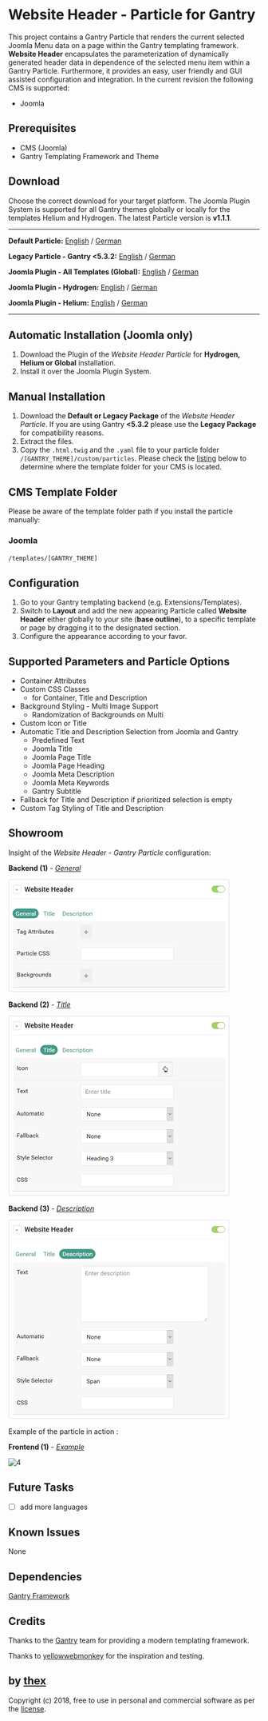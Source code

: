 # Website Header - Particle for Gantry
This project contains a Gantry Particle that renders the current selected Joomla Menu data on a page within the Gantry templating framework. **Website Header** encapsulates the parameterization of dynamically generated header data in dependence of the selected menu item within a Gantry Particle. Furthermore, it provides an easy, user friendly and GUI assisted configuration and integration. In the current revision the following CMS is supported:
* Joomla

## Prerequisites
* CMS (Joomla)
* Gantry Templating Framework and Theme

## Download
Choose the correct download for your target platform. The Joomla Plugin System is supported for all Gantry themes globally or locally for the templates Helium and Hydrogen. The latest Particle version is **v1.1.1**.

___
**Default Particle:**
[English](https://github.com/thexmanxyz/Website-Header-Gantry/releases/download/v1.1.1/wsh.particle.only.EN.v1.1.1.zip) / [German](https://github.com/thexmanxyz/Website-Header-Gantry/releases/download/v1.1.1/wsh.particle.only.DE.v1.1.1.zip)

**Legacy Particle - Gantry <5.3.2:**
[English](https://github.com/thexmanxyz/Website-Header-Gantry/releases/download/v1.1.1/wsh.particle.only.legacy.EN.v1.1.1.zip) / [German](https://github.com/thexmanxyz/Website-Header-Gantry/releases/download/v1.1.1/wsh.particle.only.legacy.DE.v1.1.1.zip)

**Joomla Plugin - All Templates (Global):**
[English](https://github.com/thexmanxyz/Website-Header-Gantry/releases/download/v1.1.1/wsh.j3.global.EN.v1.1.1.zip) / [German](https://github.com/thexmanxyz/Website-Header-Gantry/releases/download/v1.1.1/wsh.j3.global.DE.v1.1.1.zip)

**Joomla Plugin - Hydrogen:**
[English](https://github.com/thexmanxyz/Website-Header-Gantry/releases/download/v1.1.1/wsh.j3.hydrogen.EN.v1.1.1.zip) / [German](https://github.com/thexmanxyz/Website-Header-Gantry/releases/download/v1.1.1/wsh.j3.hydrogen.DE.v1.1.1.zip)

**Joomla Plugin - Helium:**
[English](https://github.com/thexmanxyz/Website-Header-Gantry/releases/download/v1.1.1/wsh.j3.helium.EN.v1.1.1.zip) / [German](https://github.com/thexmanxyz/Website-Header-Gantry/releases/download/v1.1.1/wsh.j3.helium.DE.v1.1.1.zip)
___

## Automatic Installation (Joomla only)
1. Download the Plugin of the *Website Header Particle* for **Hydrogen, Helium or Global** installation.
2. Install it over the Joomla Plugin System.

## Manual Installation
1. Download the **Default or Legacy Package** of the *Website Header Particle*. If you are using Gantry **<5.3.2** please use the **Legacy Package** for compatibility reasons.
2. Extract the files.
3. Copy the `.html.twig` and the `.yaml` file to your particle folder `/[GANTRY_THEME]/custom/particles`. Please check the [listing](https://github.com/thexmanxyz/Website-Header-Gantry#cms-template-folder) below to determine where the template folder for your CMS is located.

## CMS Template Folder
Please be aware of the template folder path if you install the particle manually:

### Joomla
`/templates/[GANTRY_THEME]`

## Configuration
1. Go to your Gantry templating backend (e.g. Extensions/Templates).
2. Switch to **Layout** and add the new appearing Particle called **Website Header** either globally to your site (**base outline**), to a specific template or page by dragging it to the designated section.
3. Configure the appearance according to your favor.
 
## Supported Parameters and Particle Options
* Container Attributes
* Custom CSS Classes
  * for Container, Title and Description
* Background Styling - Multi Image Support
  * Randomization of Backgrounds on Multi
* Custom Icon or Title
* Automatic Title and Description Selection from Joomla and Gantry
  * Predefined Text
  * Joomla Title
  * Joomla Page Title
  * Joomla Page Heading
  * Joomla Meta Description
  * Joomla Meta Keywords
  * Gantry Subtitle
* Fallback for Title and Description if prioritized selection is empty
* Custom Tag Styling of Title and Description

## Showroom
Insight of the *Website Header - Gantry Particle* configuration:

**Backend (1)** - *[General](/screenshots/backend_general.png)*

![1](/screenshots/backend_general.png)

**Backend (2)** - *[Title](/screenshots/backend_title.png)*

![2](/screenshots/backend_title.png)

**Backend (3)** - *[Description](/screenshots/backend_description.png)*

![3](/screenshots/backend_description.png)

Example of the particle in action :

**Frontend (1)** - *[Example](/screenshots/frontend_1.png)*

![4](/screenshots/frontend_1.png)

## Future Tasks
- [ ] add more languages

## Known Issues
None

## Dependencies

[Gantry Framework](http://gantry.org/)

## Credits
Thanks to the [Gantry](https://github.com/gantry) team for providing a modern templating framework.

Thanks to [yellowwebmonkey](https://github.com/yellowwebmonkey) for the inspiration and testing.

## by [thex](https://github.com/thexmanxyz)
Copyright (c) 2018, free to use in personal and commercial software as per the [license](/LICENSE.md).
